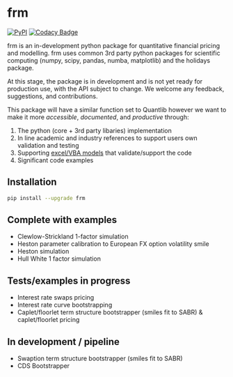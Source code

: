 # frm

[![PyPI](https://img.shields.io/pypi/v/frm?label=PyPI%20Package)](https://pypi.org/project/frm/)
[![Codacy Badge](https://app.codacy.com/project/badge/Grade/84233a0d4c944e7e92abdb4011db33b4)](https://app.codacy.com/gh/frmcalcs/frm/dashboard?utm_source=gh&utm_medium=referral&utm_content=&utm_campaign=Badge_grade)

frm is an in-development python package for quantitative financial pricing and modelling.
frm uses common 3rd party python packages for scientific computing (numpy, scipy, pandas, numba, matplotlib) and the holidays package.

At this stage, the package is in development and is not yet ready for production use, with the API subject to change.
We welcome any feedback, suggestions, and contributions.

This package will have a similar function set to Quantlib however we want to make it more *accessible*, *documented*, and *productive* through:
1. The python (core + 3rd party libaries) implementation
2. In line academic and industry references to support users own validation and testing
3. Supporting [excel/VBA models](https://github.com/shasafoster/frm/tree/master/excel_models) that validate/support the code 
4. Significant code examples  

## Installation
```bash
pip install --upgrade frm
```

## Complete with examples
- Clewlow-Strickland 1-factor simulation
- Heston parameter calibration to European FX option volatility smile
- Heston simulation
- Hull White 1 factor simulation

## Tests/examples in progress
- Interest rate swaps pricing
- Interest rate curve bootstrapping
- Caplet/floorlet term structure bootstrapper (smiles fit to SABR) & caplet/floorlet pricing

## In development / pipeline
- Swaption term structure bootstrapper (smiles fit to SABR)
- CDS Bootstrapper


